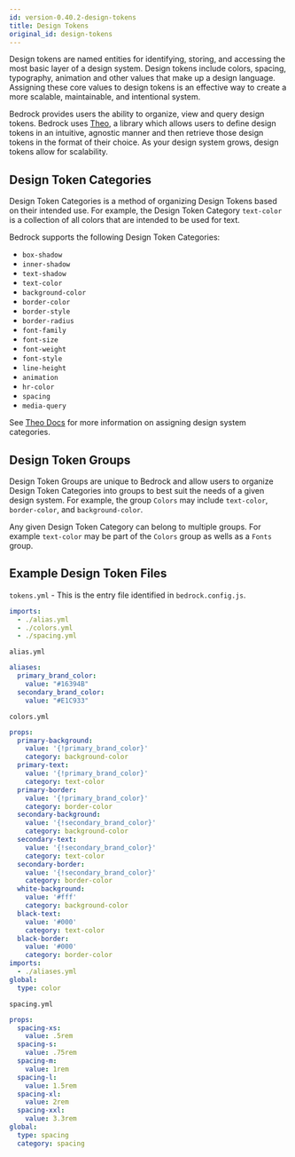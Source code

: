 ```yaml
---
id: version-0.40.2-design-tokens
title: Design Tokens
original_id: design-tokens
---
```


Design tokens are named entities for identifying, storing, and accessing the most basic layer of a design system. Design tokens include colors, spacing, typography, animation and other values that make up a design language. Assigning these core values to design tokens is an effective way to create a more scalable, maintainable, and intentional system.

Bedrock provides users the ability to organize, view and query design tokens. Bedrock uses [Theo](https://www.npmjs.com/package/theo), a library which allows users to define design tokens in an intuitive, agnostic manner and then retrieve those design tokens in the format of their choice. As your design system grows, design tokens allow for scalability.

## Design Token Categories

Design Token Categories is a method of organizing Design Tokens based on their intended use. For example, the Design Token Category `text-color` is a collection of all colors that are intended to be used for text. 

Bedrock supports the following Design Token Categories:

- `box-shadow`
- `inner-shadow`
- `text-shadow`
- `text-color`
- `background-color`
- `border-color`
- `border-style`
- `border-radius`
- `font-family`
- `font-size`
- `font-weight`
- `font-style`
- `line-height`
- `animation`
- `hr-color`
- `spacing`
- `media-query`

See [Theo Docs](https://github.com/salesforce-ux/theo) for more information on assigning design system categories. 

## Design Token Groups

Design Token Groups are unique to Bedrock and allow users to organize Design Token Categories into groups to best suit the needs of a given design system. For example, the group `Colors` may include `text-color`, `border-color`, and `background-color`. 

Any given Design Token Category can belong to multiple groups. For example `text-color` may be part of the `Colors` group as wells as a `Fonts` group.

## Example Design Token Files

`tokens.yml` - This is the entry file identified in `bedrock.config.js`.
```yaml
imports:
  - ./alias.yml
  - ./colors.yml
  - ./spacing.yml
```

`alias.yml`
```yaml
aliases:
  primary_brand_color:
    value: "#16394B"
  secondary_brand_color:
    value: "#E1C933"
```

`colors.yml`
```yaml
props:
  primary-background:
    value: '{!primary_brand_color}'
    category: background-color
  primary-text:
    value: '{!primary_brand_color}'
    category: text-color
  primary-border:
    value: '{!primary_brand_color}'
    category: border-color
  secondary-background:
    value: '{!secondary_brand_color}'
    category: background-color
  secondary-text:
    value: '{!secondary_brand_color}'
    category: text-color
  secondary-border:
    value: '{!secondary_brand_color}'
    category: border-color
  white-background:
    value: '#fff'
    category: background-color
  black-text:
    value: '#000'
    category: text-color
  black-border:
    value: '#000'
    category: border-color
imports:
  - ./aliases.yml
global:
  type: color
```

`spacing.yml`
```yaml
props:
  spacing-xs:
    value: .5rem
  spacing-s:
    value: .75rem
  spacing-m:
    value: 1rem
  spacing-l:
    value: 1.5rem
  spacing-xl:
    value: 2rem
  spacing-xxl:
    value: 3.3rem
global:
  type: spacing
  category: spacing
```

